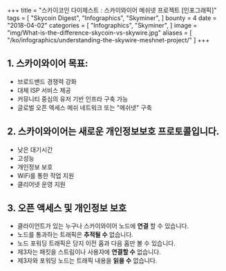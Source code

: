 +++
title = "스카이코인 다이제스트 : 스카이와이어 메쉬넷 프로젝트 [인포그래픽]"
tags = [
    "Skycoin Digest",
    "Infographics",
    "Skyminer",
]
bounty = 4
date = "2018-04-02"
categories = [
    "Infographics",
    "Skyminer",
]
image = "img/What-is-the-difference-skycoin-vs-skywire.jpg"
aliases = [
	"/ko/infographics/understanding-the-skywire-meshnet-project/"
]
+++

## 1. 스카이와이어 목표:

* 브로드밴드 경쟁력 강화
* 대체 ISP 서비스 제공
* 커뮤니티 중심의 유저 기반 인프라 구축 가능
* 글로벌 오픈 액세스 메쉬 네트워크 또는 "메쉬넷" 구축

## 2. 스카이와이어는 새로운 개인정보보호 프로토콜입니다.

* 낮은 대기시간
* 고성능
* 개인정보 보호
* WiFi를 통한 작업 지원
* 클리어넷 운영 지원

## 3. 오픈 액세스 및 개인정보 보호

* 클라이언트가 있는 누구나 스카이와이어 노드에 __연결__ 할 수 있습니다.
* 노드를 통과하는 트래픽은 __추적될 수__ 없습니다.
* 노드 포워딩 트래픽은 당지 이전 홉과 다음 홉만 볼 수 있습니다.
* 제3자는 패킷을 스트림이나 사용자에 __연결할 수__ 없습니다.
* 제3자와 포워딩 노드는 트래픽 내용을 __읽을 수__ 없습니다.
